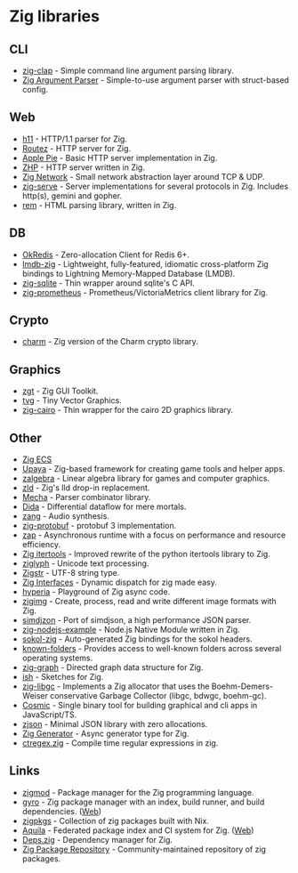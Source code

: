 # Zig libraries

## CLI

- [zig-clap](https://github.com/Hejsil/zig-clap) - Simple command line argument parsing library.
- [Zig Argument Parser](https://github.com/MasterQ32/zig-args) - Simple-to-use argument parser with struct-based config.

## Web

- [h11](https://github.com/ducdetronquito/h11) - HTTP/1.1 parser for Zig.
- [Routez](https://github.com/Vexu/routez) - HTTP server for Zig.
- [Apple Pie](https://github.com/Luukdegram/apple_pie) - Basic HTTP server implementation in Zig.
- [ZHP](https://github.com/frmdstryr/zhp) - HTTP server written in Zig.
- [Zig Network](https://github.com/MasterQ32/zig-network) - Small network abstraction layer around TCP & UDP.
- [zig-serve](https://github.com/MasterQ32/zig-serve) - Server implementations for several protocols in Zig. Includes http(s), gemini and gopher.
- [rem](https://github.com/chwayne/rem) - HTML parsing library, written in Zig.

## DB

- [OkRedis](https://github.com/kristoff-it/zig-okredis) - Zero-allocation Client for Redis 6+.
- [lmdb-zig](https://github.com/lithdew/lmdb-zig) - Lightweight, fully-featured, idiomatic cross-platform Zig bindings to Lightning Memory-Mapped Database (LMDB).
- [zig-sqlite](https://github.com/vrischmann/zig-sqlite) - Thin wrapper around sqlite's C API.
- [zig-prometheus](https://github.com/vrischmann/zig-prometheus) - Prometheus/VictoriaMetrics client library for Zig.

## Crypto

- [charm](https://github.com/jedisct1/zig-charm) - Zig version of the Charm crypto library.

## Graphics

- [zgt](https://github.com/zenith391/zgt) - Zig GUI Toolkit.
- [tvg](https://github.com/MasterQ32/tvg) - Tiny Vector Graphics.
- [zig-cairo](https://github.com/jackdbd/zig-cairo) - Thin wrapper for the cairo 2D graphics library.

## Other

- [Zig ECS](https://github.com/prime31/zig-ecs)
- [Upaya](https://github.com/prime31/zig-upaya) - Zig-based framework for creating game tools and helper apps.
- [zalgebra](https://github.com/kooparse/zalgebra) - Linear algebra library for games and computer graphics.
- [zld](https://github.com/kubkon/zld) - Zig's lld drop-in replacement.
- [Mecha](https://github.com/Hejsil/mecha) - Parser combinator library.
- [Dida](https://github.com/jamii/dida) - Differential dataflow for mere mortals.
- [zang](https://github.com/dbandstra/zang) - Audio synthesis.
- [zig-protobuf](https://github.com/Arwalk/zig-protobuf) - protobuf 3 implementation.
- [zap](https://github.com/kprotty/zap) - Asynchronous runtime with a focus on performance and resource efficiency.
- [Zig itertools](https://github.com/thebsv/zitertools) - Improved rewrite of the python itertools library to Zig.
- [ziglyph](https://github.com/jecolon/ziglyph) - Unicode text processing.
- [Zigstr](https://github.com/jecolon/zigstr) - UTF-8 string type.
- [Zig Interfaces](https://github.com/alexnask/interface.zig) - Dynamic dispatch for zig made easy.
- [hyperia](https://github.com/lithdew/hyperia) - Playground of Zig async code.
- [zigimg](https://github.com/zigimg/zigimg) - Create, process, read and write different image formats with Zig.
- [simdjzon](https://github.com/travisstaloch/simdjzon) - Port of simdjson, a high performance JSON parser.
- [zig-nodejs-example](https://github.com/staltz/zig-nodejs-example) - Node.js Native Module written in Zig.
- [sokol-zig](https://github.com/floooh/sokol-zig) - Auto-generated Zig bindings for the sokol headers.
- [known-folders](https://github.com/ziglibs/known-folders) - Provides access to well-known folders across several operating systems.
- [zig-graph](https://github.com/mitchellh/zig-graph) - Directed graph data structure for Zig.
- [ish](https://github.com/judofyr/ish) - Sketches for Zig.
- [zig-libgc](https://github.com/mitchellh/zig-libgc) - Implements a Zig allocator that uses the Boehm-Demers-Weiser conservative Garbage Collector (libgc, bdwgc, boehm-gc).
- [Cosmic](https://github.com/fubark/cosmic) - Single binary tool for building graphical and cli apps in JavaScript/TS.
- [zjson](https://github.com/xyaman/zjson) - Minimal JSON library with zero allocations.
- [Zig Generator](https://github.com/yrashk/zig-generator) - Async generator type for Zig.
- [ctregex.zig](https://github.com/alexnask/ctregex.zig) - Compile time regular expressions in zig.

## Links

- [zigmod](https://github.com/nektro/zigmod) - Package manager for the Zig programming language.
- [gyro](https://github.com/mattnite/gyro) - Zig package manager with an index, build runner, and build dependencies. ([Web](https://astrolabe.pm/))
- [zigpkgs](https://github.com/joachimschmidt557/zigpkgs) - Collection of zig packages built with Nix.
- [Aquila](https://github.com/nektro/aquila) - Federated package index and CI system for Zig. ([Web](https://aquila.red/))
- [Deps.zig](https://github.com/silversquirl/deps.zig) - Dependency manager for Zig.
- [Zig Package Repository](https://github.com/ziglibs/repository) - Community-maintained repository of zig packages.
